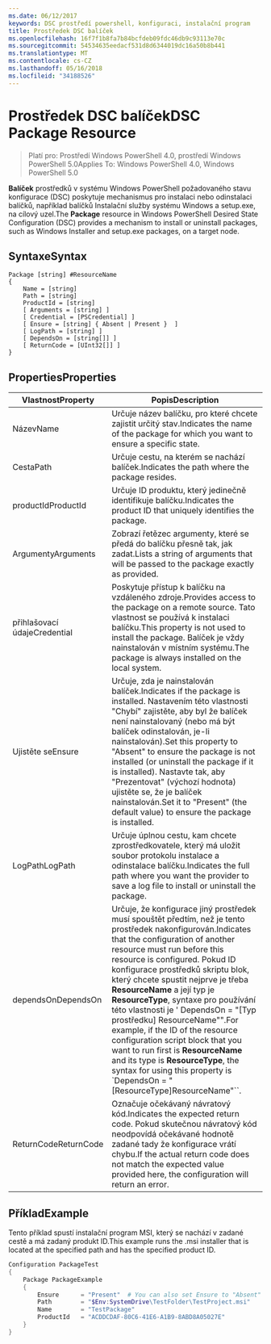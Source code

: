 ```yaml
---
ms.date: 06/12/2017
keywords: DSC prostředí powershell, konfiguraci, instalační program
title: Prostředek DSC balíček
ms.openlocfilehash: 16f7f1b8fa7b84bcfdeb09fdc46db9c93113e70c
ms.sourcegitcommit: 54534635eedacf531d8d6344019dc16a50b8b441
ms.translationtype: MT
ms.contentlocale: cs-CZ
ms.lasthandoff: 05/16/2018
ms.locfileid: "34188526"
---
```

# <a name="dsc-package-resource"></a><span data-ttu-id="c817a-103">Prostředek DSC balíček</span><span class="sxs-lookup"><span data-stu-id="c817a-103">DSC Package Resource</span></span>

> <span data-ttu-id="c817a-104">Platí pro: Prostředí Windows PowerShell 4.0, prostředí Windows PowerShell 5.0</span><span class="sxs-lookup"><span data-stu-id="c817a-104">Applies To: Windows PowerShell 4.0, Windows PowerShell 5.0</span></span>

<span data-ttu-id="c817a-105">**Balíček** prostředků v systému Windows PowerShell požadovaného stavu konfigurace (DSC) poskytuje mechanismus pro instalaci nebo odinstalaci balíčků, například balíčků Instalační služby systému Windows a setup.exe, na cílový uzel.</span><span class="sxs-lookup"><span data-stu-id="c817a-105">The **Package** resource in Windows PowerShell Desired State Configuration (DSC) provides a mechanism to install or uninstall packages, such as Windows Installer and setup.exe packages, on a target node.</span></span>

## <a name="syntax"></a><span data-ttu-id="c817a-106">Syntaxe</span><span class="sxs-lookup"><span data-stu-id="c817a-106">Syntax</span></span>

```
Package [string] #ResourceName
{
    Name = [string]
    Path = [string]
    ProductId = [string]
    [ Arguments = [string] ]
    [ Credential = [PSCredential] ]
    [ Ensure = [string] { Absent | Present }  ]
    [ LogPath = [string] ]
    [ DependsOn = [string[]] ]
    [ ReturnCode = [UInt32[]] ]
}
```

## <a name="properties"></a><span data-ttu-id="c817a-107">Properties</span><span class="sxs-lookup"><span data-stu-id="c817a-107">Properties</span></span>
|  <span data-ttu-id="c817a-108">Vlastnost</span><span class="sxs-lookup"><span data-stu-id="c817a-108">Property</span></span>  |  <span data-ttu-id="c817a-109">Popis</span><span class="sxs-lookup"><span data-stu-id="c817a-109">Description</span></span>   |
|---|---|
| <span data-ttu-id="c817a-110">Název</span><span class="sxs-lookup"><span data-stu-id="c817a-110">Name</span></span>| <span data-ttu-id="c817a-111">Určuje název balíčku, pro které chcete zajistit určitý stav.</span><span class="sxs-lookup"><span data-stu-id="c817a-111">Indicates the name of the package for which you want to ensure a specific state.</span></span>|
| <span data-ttu-id="c817a-112">Cesta</span><span class="sxs-lookup"><span data-stu-id="c817a-112">Path</span></span>| <span data-ttu-id="c817a-113">Určuje cestu, na kterém se nachází balíček.</span><span class="sxs-lookup"><span data-stu-id="c817a-113">Indicates the path where the package resides.</span></span>|
| <span data-ttu-id="c817a-114">productId</span><span class="sxs-lookup"><span data-stu-id="c817a-114">ProductId</span></span>| <span data-ttu-id="c817a-115">Určuje ID produktu, který jedinečně identifikuje balíčku.</span><span class="sxs-lookup"><span data-stu-id="c817a-115">Indicates the product ID that uniquely identifies the package.</span></span>|
| <span data-ttu-id="c817a-116">Argumenty</span><span class="sxs-lookup"><span data-stu-id="c817a-116">Arguments</span></span>| <span data-ttu-id="c817a-117">Zobrazí řetězec argumenty, které se předá do balíčku přesně tak, jak zadat.</span><span class="sxs-lookup"><span data-stu-id="c817a-117">Lists a string of arguments that will be passed to the package exactly as provided.</span></span>|
| <span data-ttu-id="c817a-118">přihlašovací údaje</span><span class="sxs-lookup"><span data-stu-id="c817a-118">Credential</span></span>| <span data-ttu-id="c817a-119">Poskytuje přístup k balíčku na vzdáleného zdroje.</span><span class="sxs-lookup"><span data-stu-id="c817a-119">Provides access to the package on a remote source.</span></span> <span data-ttu-id="c817a-120">Tato vlastnost se používá k instalaci balíčku.</span><span class="sxs-lookup"><span data-stu-id="c817a-120">This property is not used to install the package.</span></span> <span data-ttu-id="c817a-121">Balíček je vždy nainstalován v místním systému.</span><span class="sxs-lookup"><span data-stu-id="c817a-121">The package is always installed on the local system.</span></span>|
| <span data-ttu-id="c817a-122">Ujistěte se</span><span class="sxs-lookup"><span data-stu-id="c817a-122">Ensure</span></span>| <span data-ttu-id="c817a-123">Určuje, zda je nainstalován balíček.</span><span class="sxs-lookup"><span data-stu-id="c817a-123">Indicates if the package is installed.</span></span> <span data-ttu-id="c817a-124">Nastavením této vlastnosti "Chybí" zajistěte, aby byl že balíček není nainstalovaný (nebo má být balíček odinstalován, je-li nainstalován).</span><span class="sxs-lookup"><span data-stu-id="c817a-124">Set this property to "Absent" to ensure the package is not installed (or uninstall the package if it is installed).</span></span> <span data-ttu-id="c817a-125">Nastavte tak, aby "Prezentovat" (výchozí hodnota) ujistěte se, že je balíček nainstalován.</span><span class="sxs-lookup"><span data-stu-id="c817a-125">Set it to "Present" (the default value) to ensure the package is installed.</span></span>|
| <span data-ttu-id="c817a-126">LogPath</span><span class="sxs-lookup"><span data-stu-id="c817a-126">LogPath</span></span>| <span data-ttu-id="c817a-127">Určuje úplnou cestu, kam chcete zprostředkovatele, který má uložit soubor protokolu instalace a odinstalace balíčku.</span><span class="sxs-lookup"><span data-stu-id="c817a-127">Indicates the full path where you want the provider to save a log file to install or uninstall the package.</span></span>|
| <span data-ttu-id="c817a-128">dependsOn</span><span class="sxs-lookup"><span data-stu-id="c817a-128">DependsOn</span></span> | <span data-ttu-id="c817a-129">Určuje, že konfigurace jiný prostředek musí spouštět předtím, než je tento prostředek nakonfigurován.</span><span class="sxs-lookup"><span data-stu-id="c817a-129">Indicates that the configuration of another resource must run before this resource is configured.</span></span> <span data-ttu-id="c817a-130">Pokud ID konfigurace prostředků skriptu blok, který chcete spustit nejprve je třeba **ResourceName** a její typ je **ResourceType**, syntaxe pro používání této vlastnosti je ' DependsOn = "[Typ prostředku] ResourceName"".</span><span class="sxs-lookup"><span data-stu-id="c817a-130">For example, if the ID of the resource configuration script block that you want to run first is **ResourceName** and its type is **ResourceType**, the syntax for using this property is \`DependsOn = "[ResourceType]ResourceName"\`\`.</span></span>|
| <span data-ttu-id="c817a-131">ReturnCode</span><span class="sxs-lookup"><span data-stu-id="c817a-131">ReturnCode</span></span>| <span data-ttu-id="c817a-132">Označuje očekávaný návratový kód.</span><span class="sxs-lookup"><span data-stu-id="c817a-132">Indicates the expected return code.</span></span> <span data-ttu-id="c817a-133">Pokud skutečnou návratový kód neodpovídá očekávané hodnotě zadané tady že konfigurace vrátí chybu.</span><span class="sxs-lookup"><span data-stu-id="c817a-133">If the actual return code does not match the expected value provided here, the configuration will return an error.</span></span>|

## <a name="example"></a><span data-ttu-id="c817a-134">Příklad</span><span class="sxs-lookup"><span data-stu-id="c817a-134">Example</span></span>

<span data-ttu-id="c817a-135">Tento příklad spustí instalační program MSI, který se nachází v zadané cestě a má zadaný produkt ID.</span><span class="sxs-lookup"><span data-stu-id="c817a-135">This example runs the .msi installer that is located at the specified path and has the specified product ID.</span></span>

```powershell
Configuration PackageTest
{
    Package PackageExample
    {
        Ensure      = "Present"  # You can also set Ensure to "Absent"
        Path        = "$Env:SystemDrive\TestFolder\TestProject.msi"
        Name        = "TestPackage"
        ProductId   = "ACDDCDAF-80C6-41E6-A1B9-8ABD8A05027E"
    }
}
```